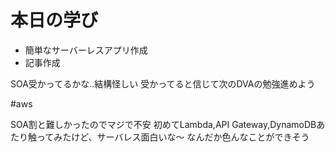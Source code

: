 # 本日の学び
- 簡単なサーバーレスアプリ作成
- 記事作成

SOA受かってるかな..結構怪しい
受かってると信じて次のDVAの勉強進めよう

#aws

SOA割と難しかったのでマジで不安
初めてLambda,API Gateway,DynamoDBあたり触ってみたけど、サーバレス面白いな〜
なんだか色んなことができそう
